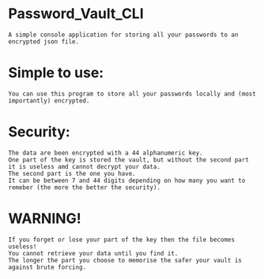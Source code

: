 # Password_Vault_CLI
    A simple console application for storing all your passwords to an encrypted json file.
    
# Simple to use:
    You can use this program to store all your passwords locally and (most importantly) encrypted.

# Security:
    The data are been encrypted with a 44 alphanumeric key. 
    One part of the key is stored the vault, but without the second part it is useless amd cannot decrypt your data.
    The second part is the one you have. 
    It can be between 7 and 44 digits depending on how many you want to remeber (the more the better the security).

# WARNING!
    If you forget or lose your part of the key then the file becomes useless!
    You cannot retrieve your data until you find it.
    The longer the part you choose to memorise the safer your vault is against brute forcing. 
